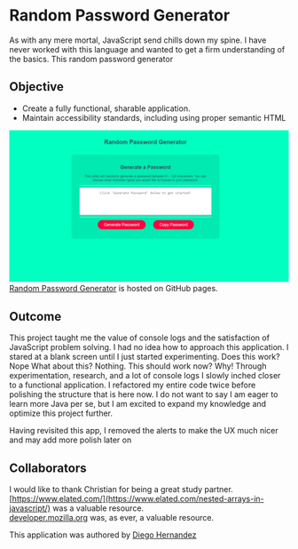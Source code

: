 # Random Password Generator

As with any mere mortal, JavaScript send chills down my spine. I have never worked with this language and wanted to get a firm understanding of the basics. This random password generator

## Objective

- Create a fully functional, sharable application.
- Maintain accessibility standards, including using proper semantic HTML


![Random Password Generator](./assets/images/readme-01.png)
[Random Password Generator](https://diegopie.github.io/password-generator/) is hosted on GitHub pages.

## Outcome

This project taught me the value of console logs and the satisfaction of JavaScript problem solving. I had no idea how to approach this application. I stared at a blank screen until I just started experimenting.
Does this work? Nope What about this? Nothing. This should work now? Why!
Through experimentation, research, and a lot of console logs I slowly inched closer to a functional application.  I refactored my entire code twice before polishing the structure that is here now. I do not want to say I am eager to learn more Java per se, but I am excited to expand my knowledge and optimize this project further.

Having revisited this app, I removed the alerts to make the UX much nicer and may add more polish later on

## Collaborators

I  would like to thank Christian for being a great study partner.
[https://www.elated.com/](https://www.elated.com/nested-arrays-in-javascript/) was a valuable resource.  
[developer.mozilla.org](https://developer.mozilla.org/en-US/docs/Mozilla/Add-ons/WebExtensions/Interact_with_the_clipboard#:~:text=To%20make%20the%20%22copy%22%20button,select()%3B%20document.) was, as ever, a valuable resource.

This application was authored by [Diego Hernandez](https://github.com/Diegopie)